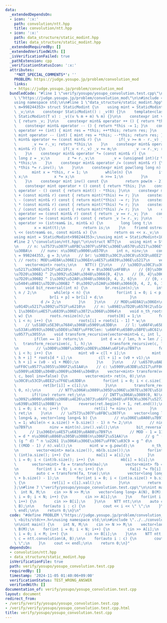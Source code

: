 ```yaml
---
data:
  _extendedDependsOn:
  - icon: ':x:'
    path: convolution/ntt.hpp
    title: convolution/ntt.hpp
  - icon: ':x:'
    path: data_structure/static_modint.hpp
    title: data_structure/static_modint.hpp
  _extendedRequiredBy: []
  _extendedVerifiedWith: []
  _isVerificationFailed: true
  _pathExtension: cpp
  _verificationStatusIcon: ':x:'
  attributes:
    '*NOT_SPECIAL_COMMENTS*': ''
    PROBLEM: https://judge.yosupo.jp/problem/convolution_mod
    links:
    - https://judge.yosupo.jp/problem/convolution_mod
  bundledCode: "#line 1 \"verify/yosupo/yosupo_convolution.test.cpp\"\n#define PROBLEM\
    \ \"https://judge.yosupo.jp/problem/convolution_mod\"\n\n#include <bits/stdc++.h>\n\
    using namespace std;\n\n#line 1 \"data_structure/static_modint.hpp\"\ntemplate<int\
    \ m=998244353> struct StaticModint {\n    using mint = StaticModint;\n    int\
    \ _v;\n\n    constexpr StaticModint() : _v(0) {}\n    template<class T>\n    constexpr\
    \ StaticModint(T v) : _v((v % m + m) % m) {}\n\n    constexpr int val() const\
    \ { return _v; }\n\n    constexpr mint& operator ++ () { return *this += 1; }\n\
    \    constexpr mint& operator -- () { return *this -= 1; }\n    constexpr mint\
    \ operator ++ (int) { mint res = *this; ++*this; return res; }\n    constexpr\
    \ mint operator -- (int) { mint res = *this; --*this; return res; }\n\n    constexpr\
    \ mint& operator += (const mint& r) {\n        if(_v >= m - r._v) _v -= m;\n \
    \       _v += r._v; return *this;\n    }\n    constexpr mint& operator -= (const\
    \ mint& r) {\n        if(_v < r._v) _v += m;\n        _v -= r._v; return *this;\n\
    \    }\n    constexpr mint& operator *= (const mint& r) {\n        unsigned long\
    \ long z = _v;\n        z *= r._v;\n        _v = (unsigned int)(z % m); return\
    \ *this;\n    }\n    constexpr mint& operator /= (const mint& r) {\n        return\
    \ *this *= r.inv(); \n    }\n\n    constexpr mint pow(long long n) const {\n \
    \       mint x = *this, r = 1; \n        while(n) {\n            if(n & 1) r *=\
    \ x;\n            x *= x;\n            n >>= 1;\n        }\n        return r;\n\
    \    }\n    constexpr mint inv() const {\n        return pow(m - 2);\n    }\n\n\
    \    constexpr mint operator + () const { return *this; }\n    constexpr mint\
    \ operator - () const { return mint() - *this; }\n\n    constexpr mint operator\
    \ + (const mint& r) const { return mint(*this) += r; }\n    constexpr mint operator\
    \ - (const mint& r) const { return mint(*this) -= r; }\n    constexpr mint operator\
    \ * (const mint& r) const { return mint(*this) *= r; }\n    constexpr mint operator\
    \ / (const mint& r) const { return mint(*this) /= r; }\n    \n    constexpr bool\
    \ operator == (const mint& r) const { return _v == r._v; }\n    constexpr bool\
    \ operator != (const mint& r) const { return _v != r._v; }\n\n    friend istream&\
    \ operator >> (istream& is, mint& x) {\n        long long t;\n        is >> t;\n\
    \        x = mint(t);\n        return is;\n    }\n    friend ostream& operator\
    \ << (ostream& os, const mint& x) {\n        return os << x._v;\n    }\n};\n\n\
    using mint = StaticModint<998244353>;\nusing mint = StaticModint<1000000007>;\n\
    #line 2 \"convolution/ntt.hpp\"\n\nstruct NTT{\n    using mint = StaticModint<998244353>;\n\
    \n    // n: \u7573\u307F\u8FBC\u307F\u5F8C\u306E\u6570\u5217\u306E\u30B5\u30A4\
    \u30BA\n    // nunv: n\u306E\u9006\u6570\n    int n, ninv;\n    const mint MOD\
    \ = 998244353, g = 3;\n\n    // br: \u30D3\u30C3\u30C8\u53CD\u8EE2\u5217\n   \
    \ // roots: MOD\u4E0A\u306E1\u306En\u4E57\u6839\u306E\u5217\n    vector<int> br;\n\
    \    vector<mint> roots;\n\n    NTT() {}\n\n    // \u30D3\u30C3\u30C8\u53CD\u8EE2\
    \u5217\u306E\u751F\u6210\n    // N = 8\u306E\u4F8B\n    // {0}\u306E\u5404\u8981\
    \u7D20\u306B2 ^ 2\u3092\u52A0\u3048\u3066{0, 4}\n    // {0, 4}\u306E\u5404\u8981\
    \u7D20\u306B2 ^ 1\u3092\u52A0\u3048\u3066{0, 4, 2, 6}\n    // {0, 4, 2, 6}\u306E\
    \u5404\u8981\u7D20\u306B2 ^ 0\u3092\u52A0\u3048\u3066{0, 4, 2, 6, 1, 5, 3, 7}\n\
    \    void bit_reversal(int n) {\n        br.resize(n);\n        int p = 1, d =\
    \ n / 2;\n        while(p < n) {\n            for(int i = 0; i < p; i++) {\n \
    \               br[i + p] = br[i] + d;\n            }\n            p *= 2;\n \
    \           d /= 2;\n        }\n    }\n\n    // MOD\u4E0A1\u306En\u4E57\u6839\u306E\
    \u914D\u5217\u3092\u751F\u6210\n    // n: \u8981\u7D20\u6570(2\u51AA)\uFF0Cw:\
    \ 1\u306En\u4E57\u6839\u306E\u3072\u3068\u3064\n    void n_th_roots(int n, mint\
    \ w) {\n        roots.resize(n);\n        roots[0] = 1;\n        for(int i = 1;\
    \ i < n; i++) {\n            roots[i] = roots[i - 1] * w;\n        }\n    }\n\n\
    \    // \u518D\u5E30\u7684\u306B\u5909\u63DB\n    // l: \u66F4\u65B0\u5BFE\u8C61\
    \u533A\u9593\u306E\u5DE6\u7AEF\uFF0Clen: \u66F4\u65B0\u5BFE\u8C61\u533A\u9593\u306E\
    \u9577\u3055\n    void transform_recursive(vector<mint>& c, int l, int len) {\n\
    \        if(len == 1) return;\n        int d = n / len, h = len / 2;\n\n     \
    \   transform_recursive(c, l, h);\n        transform_recursive(c, l + h, h);\n\
    \n        // \u30D0\u30BF\u30D5\u30E9\u30A4\u6F14\u7B97\n        for(int i = 0;\
    \ i < h; i++) {\n            mint v0 = c[l + i];\n            mint v1 = c[l +\
    \ h + i] * roots[d * i];\n            c[l + i] = (v0 + v1);\n            c[l +\
    \ h + i] = (v0 - v1 + MOD);\n        }\n    }\n\n    // \u6570\u8AD6\u5909\u63DB\
    \uFF0C\u9577\u3055\u306F2\u51AA\n    // c: \u5909\u63DB\u5217\uFF0Cinv: \u9006\
    \u5909\u63DB\u304B\u3069\u3046\u304B\n    vector<mint> transform(vector<mint>&\
    \ c, bool inv=false) {\n        vector<mint> ret(n, 0);\n\n        // \u30D3\u30C3\
    \u30C8\u53CD\u8EE2\u7F6E\u63DB\n        for(int i = 0; i < c.size(); i++) {\n\
    \            ret[br[i]] = c[i];\n        }\n\n        transform_recursive(ret,\
    \ 0, n);\n\n        // NTT\u306A\u3089\u305D\u306E\u307E\u307E\u51FA\u529B\n \
    \       if(!inv) return ret;\n\n        // INTT\u306A\u3089(0, N)\u306E\u7BC4\u56F2\
    \u3092\u9006\u9806\u306B\u4E26\u3073\u66FF\u3048\uFF0CN\u3067\u5272\u308B(ninv\u3092\
    \u639B\u3051\u308B)\n        reverse(ret.begin() + 1, ret.end());\n        for(int\
    \ i = 0; i < n; i++) {\n            ret[i] *= ninv;\n        }\n        return\
    \ ret;\n    }\n\n    // \u7573\u307F\u8FBC\u307F\n    vector<long long> convolution(vector<long\
    \ long>& a, vector<long long>& b) {\n        // n\u306E\u8A08\u7B97\n        n\
    \ = 1; while(n < a.size() + b.size() - 1) n *= 2;\n\n        // ninv\u306E\u8A08\
    \u7B97\n        ninv = mint(n).inv().val();\n\n        bit_reversal(n);\n\n  \
    \      // 1\u306En\u4E57\u6839\u8A08\u7B97\n        // MOD - 1 = 119 * 2 ^ 23\
    \ = d * n\u3068\u8868\u305B\u308B(n\u306F2\u51AA)\n        // g ^ (MOD - 1) =\
    \ (g ^ d) ^ n \u2261 1\u306A\u306E\u3067\uFF0C\u03C9 = g ^ d\n        int d =\
    \ ((MOD - 1) / n).val();\n        mint w = g.pow(d);\n        n_th_roots(n, w);\n\
    \n        vector<mint> ma(a.size()), mb(b.size());\n        for(int i = 0; i <\
    \ (int)a.size(); i++) {\n            ma[i] = a[i];\n        }\n        for(int\
    \ i = 0; i < (int)b.size(); i++) {\n            mb[i] = b[i];\n        }\n\n \
    \       vector<mint> fa = transform(ma);\n        vector<mint> fb = transform(mb);\n\
    \n        for(int i = 0; i < n; i++) {\n            fa[i] *= fb[i];\n        }\n\
    \n        auto c = transform(fa, true);\n\n        vector<long long> ret(a.size()\
    \ + b.size() - 1);\n        for(int i = 0; i < (int)a.size() + b.size() - 1; i++)\
    \ {\n            ret[i] = c[i].val();\n        }\n\n        return ret;\n    }\n\
    };\n#line 7 \"verify/yosupo/yosupo_convolution.test.cpp\"\n\nint main() {\n  \
    \  int N, M;\n    cin >> N >> M;\n    vector<long long> A(N), B(M);\n    for(int\
    \ i = 0; i < N; i++) {\n        cin >> A[i];\n    }\n    for(int i = 0; i < M;\
    \ i++) {\n        cin >> B[i];\n    }\n\n    NTT ntt;\n\n    auto c = ntt.convolution(A,\
    \ B);\n\n    for(auto i : c) {\n        cout << i << \" \";\n    }\n    cout <<\
    \ endl;\n\n    return 0;\n}\n"
  code: "#define PROBLEM \"https://judge.yosupo.jp/problem/convolution_mod\"\n\n#include\
    \ <bits/stdc++.h>\nusing namespace std;\n\n#include \"../../convolution/ntt.hpp\"\
    \n\nint main() {\n    int N, M;\n    cin >> N >> M;\n    vector<long long> A(N),\
    \ B(M);\n    for(int i = 0; i < N; i++) {\n        cin >> A[i];\n    }\n    for(int\
    \ i = 0; i < M; i++) {\n        cin >> B[i];\n    }\n\n    NTT ntt;\n\n    auto\
    \ c = ntt.convolution(A, B);\n\n    for(auto i : c) {\n        cout << i << \"\
    \ \";\n    }\n    cout << endl;\n\n    return 0;\n}"
  dependsOn:
  - convolution/ntt.hpp
  - data_structure/static_modint.hpp
  isVerificationFile: true
  path: verify/yosupo/yosupo_convolution.test.cpp
  requiredBy: []
  timestamp: '2024-11-05 01:40:06+09:00'
  verificationStatus: TEST_WRONG_ANSWER
  verifiedWith: []
documentation_of: verify/yosupo/yosupo_convolution.test.cpp
layout: document
redirect_from:
- /verify/verify/yosupo/yosupo_convolution.test.cpp
- /verify/verify/yosupo/yosupo_convolution.test.cpp.html
title: verify/yosupo/yosupo_convolution.test.cpp
---
```

